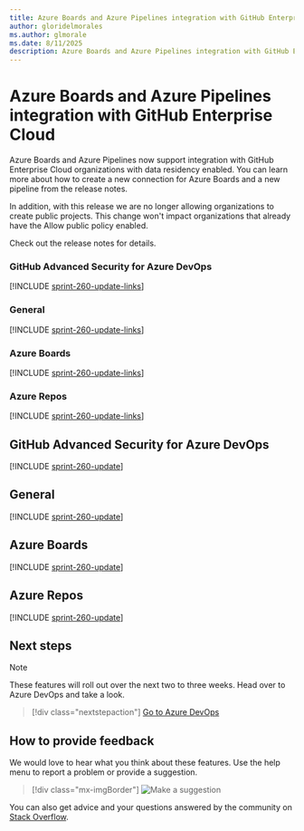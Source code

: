 ```yaml
---
title: Azure Boards and Azure Pipelines integration with GitHub Enterprise Cloud
author: gloridelmorales
ms.author: glmorale
ms.date: 8/11/2025
description: Azure Boards and Azure Pipelines integration with GitHub Enterprise Cloud
---
```


# Azure Boards and Azure Pipelines integration with GitHub Enterprise Cloud

Azure Boards and Azure Pipelines now support integration with GitHub Enterprise Cloud organizations with data residency enabled. You can learn more about how to create a new connection for Azure Boards and a new pipeline from the release notes. 

In addition, with this release we are no longer allowing organizations to create public projects. This change won't impact organizations that already have the Allow public policy enabled. 

Check out the release notes for details.

### GitHub Advanced Security for Azure DevOps

[!INCLUDE [sprint-260-update-links](includes/ghazdo/sprint-260-update-links.md)]

### General

[!INCLUDE [sprint-260-update-links](includes/general/sprint-260-update-links.md)]

### Azure Boards

[!INCLUDE [sprint-260-update-links](includes/boards/sprint-260-update-links.md)]

### Azure Repos

[!INCLUDE [sprint-260-update-links](includes/repos/sprint-260-update-links.md)]

## GitHub Advanced Security for Azure DevOps

[!INCLUDE [sprint-260-update](includes/ghazdo/sprint-260-update.md)]

## General

[!INCLUDE [sprint-260-update](includes/general/sprint-260-update.md)]

## Azure Boards

[!INCLUDE [sprint-260-update](includes/boards/sprint-260-update.md)]

## Azure Repos

[!INCLUDE [sprint-260-update](includes/repos/sprint-260-update.md)]

## Next steps

> [!NOTE]
> These features will roll out over the next two to three weeks.
Head over to Azure DevOps and take a look.

> [!div class="nextstepaction"] 
> [Go to Azure DevOps](https://go.microsoft.com/fwlink/?LinkId=307137&campaign=o~msft~docs~product-vsts~release-notes)
## How to provide feedback

We would love to hear what you think about these features. Use the help menu to report a problem or provide a suggestion.

> [!div class="mx-imgBorder"] 
> ![Make a suggestion](../media/make-a-suggestion.png)

You can also get advice and your questions answered by the community on [Stack Overflow](https://stackoverflow.com/questions/tagged/azure-devops).